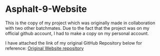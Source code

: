 # Asphalt-9-Website
This is the copy of my project which was originally made in collaboration with two other batchmates. Due to the fact that the project was on my official github account, I had to make a copy on my personal account.

I have attached the link of my original GitHub Repository below for reference:
[Original Website repository](https://github.com/Tiya03/CS102-LAB-3.github.io.git)
